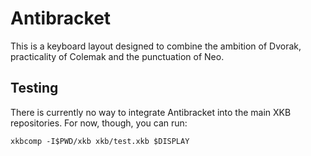 # Antibracket

This is a keyboard layout designed to combine the ambition of Dvorak, practicality of Colemak and
the punctuation of Neo.

## Testing

There is currently no way to integrate Antibracket into the main XKB repositories. For now, though,
you can run:

    xkbcomp -I$PWD/xkb xkb/test.xkb $DISPLAY
